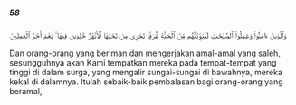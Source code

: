 ##### 58

<span class="ayah">وَٱلَّذِينَ ءَامَنُوا۟ وَعَمِلُوا۟ ٱلصَّٰلِحَٰتِ لَنُبَوِّئَنَّهُم مِّنَ ٱلْجَنَّةِ غُرَفًۭا تَجْرِى مِن تَحْتِهَا ٱلْأَنْهَٰرُ خَٰلِدِينَ فِيهَا ۚ نِعْمَ أَجْرُ ٱلْعَٰمِلِينَ</span>

<span class="ayah_translation">Dan orang-orang yang beriman dan mengerjakan amal-amal yang saleh, sesungguhnya akan Kami tempatkan mereka pada tempat-tempat yang tinggi di dalam surga, yang mengalir sungai-sungai di bawahnya, mereka kekal di dalamnya. Itulah sebaik-baik pembalasan bagi orang-orang yang beramal,</span>
